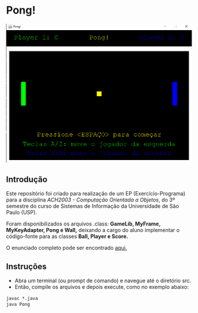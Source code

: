 # Pong!

![Screenshot](screenshot.png?raw=true)

## Introdução

Este repositório foi criado para realização de um EP (Exercício-Programa) para a disciplina *ACH2003 - Computação Orientada a Objetos*, do 3º semestre do curso de Sistemas de Informação da Universidade de São Paulo (USP).

Foram disponibilizados os arquivos .class: **GameLib, MyFrame, MyKeyAdapter, Pong e Wall,** deixando a cargo do aluno implementar o código-fonte para as classes **Ball, Player e Score.**

O enunciado completo pode ser encontrado [aqui.](EP1.pdf)

## Instruções

- Abra um terminal (ou prompt de comando) e navegue até o diretório src.
- Então, compile os arquivos e depois execute, como no exemplo abaixo:

```
javac *.java
java Pong
```
